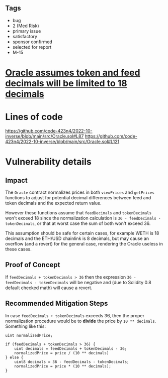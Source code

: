## Tags

- bug
- 2 (Med Risk)
- primary issue
- satisfactory
- sponsor confirmed
- selected for report
- M-15

# [Oracle assumes token and feed decimals will be limited to 18 decimals](https://github.com/code-423n4/2022-10-inverse-findings/issues/533) 

# Lines of code

https://github.com/code-423n4/2022-10-inverse/blob/main/src/Oracle.sol#L87
https://github.com/code-423n4/2022-10-inverse/blob/main/src/Oracle.sol#L121


# Vulnerability details

## Impact

The `Oracle` contract normalizes prices in both `viewPrices` and `getPrices` functions to adjust for potential decimal differences between feed and token decimals and the expected return value. 

However these functions assume that `feedDecimals` and `tokenDecimals` won't exceed 18 since the normalization calculation is `36 - feedDecimals - tokenDecimals`, or that at worst case the sum of both won't exceed 36.

This assumption should be safe for certain cases, for example WETH is 18 decimals and the ETH/USD chainlink is 8 decimals, but may cause an overflow (and a revert) for the general case, rendering the Oracle useless in these cases.

## Proof of Concept

If `feedDecimals + tokenDecimals > 36` then the expression `36 - feedDecimals - tokenDecimals` will be negative and (due to Solidity 0.8 default checked math) will cause a revert.

## Recommended Mitigation Steps

In case `feedDecimals + tokenDecimals` exceeds 36, then the proper normalization procedure would be to **divide** the price by `10 ** decimals`. Something like this:

```
uint normalizedPrice;

if (feedDecimals + tokenDecimals > 36) {
    uint decimals = feedDecimals + tokenDecimals - 36;
    normalizedPrice = price / (10 ** decimals)
} else {
    uint8 decimals = 36 - feedDecimals - tokenDecimals;
    normalizedPrice = price * (10 ** decimals);
}
```